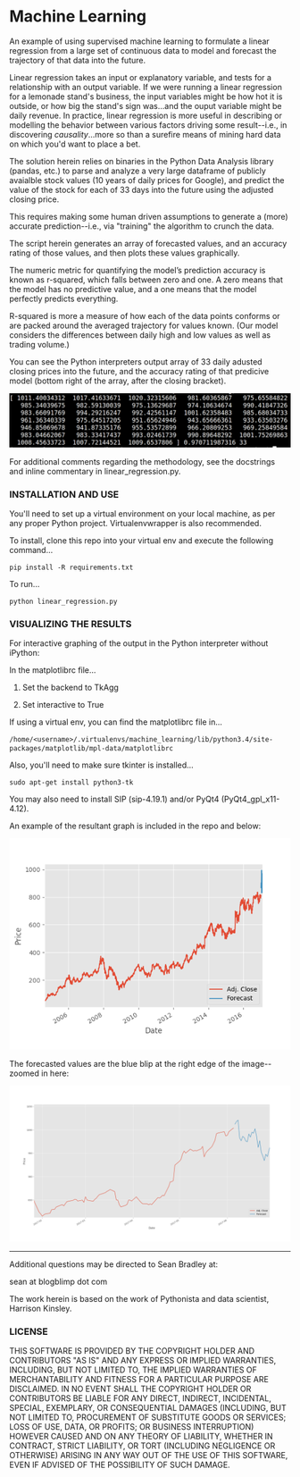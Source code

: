 # Machine Learning

An example of using supervised machine learning to formulate a linear 
regression from a large set of continuous data to model and forecast the
trajectory of that data into the future.

Linear regression takes an input or explanatory variable, and tests for
a relationship with an output variable. If we were running a linear 
regression for a lemonade stand's business, the input variables might be
how hot it is outside, or how big the stand's sign was...and the ouput 
variable might be daily revenue. In practice, linear regression is more
useful in describing or modelling the behavior between various factors 
driving some result--i.e., in discovering _causality_...more so than a
surefire means of mining hard data on which you'd want to place a bet.

The solution herein relies on binaries in the Python Data Analysis library 
(pandas, etc.) to parse and analyze a very large dataframe of publicly 
avaialble stock values (10 years of daily prices for Google), and predict 
the value of the stock for each of 33 days into the future using the 
adjusted closing price. 

This requires making some human driven assumptions to generate a (more) 
accurate prediction--i.e., via "training" the algorithm to crunch the data.

The script herein generates an array of forecasted values, and an accuracy
rating of those values, and then plots these values graphically.

The numeric metric for quantifying the model’s prediction accuracy is known 
as r-squared, which falls between zero and one. A zero means that the model 
has no predictive value, and a one means that the model perfectly predicts 
everything.

R-squared is more a measure of how each of the data points conforms or are
packed around the averaged trajectory for values known. (Our model considers
the differences between daily high and low values as well as trading volume.)

You can see the Python interpreters output array of 33 daily adusted closing prices into the future, and the accuracy rating of that predicive model 
(bottom right of the array, after the closing bracket).


![Google Stock Prices -- Array and Accuracy](https://raw.githubusercontent.com/seanbradley/machine_learning/master/array_and_accuracy.png) 

For additional comments regarding the methodology, see the docstrings and 
inline commentary in linear_regression.py.


### INSTALLATION AND USE

You'll need to set up a virtual environment on your local machine, as per 
any proper Python project. Virtualenvwrapper is also recommended.

To install, clone this repo into your virtual env and execute the following 
command...

    pip install -R requirements.txt

To run...
    
    python linear_regression.py

### VISUALIZING THE RESULTS

For interactive graphing of the output in the Python interpreter without 
iPython:

In the matplotlibrc file...

1) Set the backend to TkAgg 

2) Set interactive to True

If using a virtual env, you can find the matplotlibrc file in...

    /home/<username>/.virtualenvs/machine_learning/lib/python3.4/site-packages/matplotlib/mpl-data/matplotlibrc

Also, you'll need to make sure tkinter is installed...

    sudo apt-get install python3-tk

You may also need to install SIP (sip-4.19.1) and/or PyQt4 (PyQt4_gpl_x11-4.12).
 
An example of the resultant graph is included in the repo and below:

![Google Stock Prices -- Graph](https://raw.githubusercontent.com/seanbradley/machine_learning/master/graph.png) 

The forecasted values are the blue blip at the right edge of the image--zoomed in here:

![Google Stock Prices -- Zoomed](https://raw.githubusercontent.com/seanbradley/machine_learning/master/graph--zoomed.png) 


------------------------------------------------------------------------

Additional questions may be directed to Sean Bradley at:

sean at blogblimp dot com

The work herein is based on the work of Pythonista and data scientist, 
Harrison Kinsley.

### LICENSE

THIS SOFTWARE IS PROVIDED BY THE COPYRIGHT HOLDER AND CONTRIBUTORS "AS IS" AND ANY EXPRESS OR IMPLIED WARRANTIES, INCLUDING, BUT NOT LIMITED TO, THE IMPLIED WARRANTIES OF MERCHANTABILITY AND FITNESS FOR A PARTICULAR PURPOSE ARE DISCLAIMED. IN NO EVENT SHALL THE COPYRIGHT HOLDER OR CONTRIBUTORS BE LIABLE FOR ANY DIRECT, INDIRECT, INCIDENTAL, SPECIAL, EXEMPLARY, OR CONSEQUENTIAL DAMAGES (INCLUDING, BUT NOT LIMITED TO, PROCUREMENT OF SUBSTITUTE GOODS OR SERVICES; LOSS OF USE, DATA, OR PROFITS; OR BUSINESS INTERRUPTION) HOWEVER CAUSED AND ON ANY THEORY OF LIABILITY, WHETHER IN CONTRACT, STRICT LIABILITY, OR TORT (INCLUDING NEGLIGENCE OR OTHERWISE) ARISING IN ANY WAY OUT OF THE USE OF THIS SOFTWARE, EVEN IF ADVISED OF THE POSSIBILITY OF SUCH DAMAGE.
